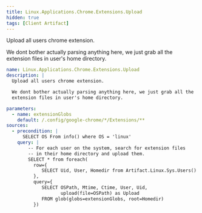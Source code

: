 ```yaml
---
title: Linux.Applications.Chrome.Extensions.Upload
hidden: true
tags: [Client Artifact]
---
```


Upload all users chrome extension.

We dont bother actually parsing anything here, we just grab all the
extension files in user's home directory.


```yaml
name: Linux.Applications.Chrome.Extensions.Upload
description: |
  Upload all users chrome extension.

  We dont bother actually parsing anything here, we just grab all the
  extension files in user's home directory.

parameters:
  - name: extensionGlobs
    default: /.config/google-chrome/*/Extensions/**
sources:
  - precondition: |
      SELECT OS From info() where OS = 'linux'
    query: |
        -- For each user on the system, search for extension files
        -- in their home directory and upload them.
        SELECT * from foreach(
          row={
             SELECT Uid, User, Homedir from Artifact.Linux.Sys.Users()
          },
          query={
             SELECT OSPath, Mtime, Ctime, User, Uid,
                    upload(file=OSPath) as Upload
             FROM glob(globs=extensionGlobs, root=Homedir)
          })

```

